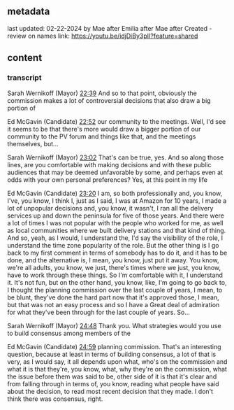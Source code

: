 ## metadata
last updated: 02-22-2024 by Mae after Emilia after Mae after Created - review on names
link: https://youtu.be/idjDiBy3pII?feature=shared

## content

### transcript

Sarah Wernikoff (Mayor) [22:39](https://youtu.be/idjDiBy3pII?feature=shared&t=1359)
And so to that point, obviously the commission makes a lot of controversial decisions that also draw a big portion of

Ed McGavin (Candidate) [22:52](https://youtu.be/idjDiBy3pII?feature=shared&t=1372)
our community to the meetings. Well, I'd see it seems to be that there's more would draw a bigger portion of our community to the PV forum and things like that, and the meetings themselves, but...

Sarah Wernikoff (Mayor) [23:02](https://youtu.be/idjDiBy3pII?feature=shared&t=1382)
That's can be true, yes. And so along those lines, are you comfortable with making decisions and with these public audiences that may be deemed unfavorable by some, and perhaps even at odds with your own personal preferences? Yes, at this point in my life

Ed McGavin (Candidate)  [23:20](https://youtu.be/idjDiBy3pII?feature=shared&t=1400)
I am, so both professionally and, you know, I've, you know, I think I, just as I said, I was at Amazon for 10 years, I made a lot of unpopular decisions and, you know, it wasn't, I ran all the delivery services up and down the peninsula for five of those years. And there were a lot of times I was not popular with the people who worked for me, as well as local communities where we built delivery stations and that kind of thing. And so, yeah, as I would, I understand the, I'd say the visibility of the role, I understand the time zone popularity of the role. But the other thing is I go back to my first comment in terms of somebody has to do it, and it has to be done, and the alternative is, I mean, you know, just put it away. You know, we're all adults, you know, we just, there's times where we just, you know, have to work through these things. So I'm comfortable with it, I understand it. It's not fun, but on the other hand, you know, like, I'm going to go back to, I thought the planning commission over the last couple of years, I mean, to be blunt, they've done the hard part now that it's approved those, I mean, but that was not an easy process and so I have a Great deal of admiration for what they've been through for the last couple of years. So... 

Sarah Wernikoff (Mayor) [24:48](https://youtu.be/idjDiBy3pII?feature=shared&t=1488)
Thank you. What strategies would you use to build consensus among members of the

Ed McGavin (Candidate)  [24:59](https://youtu.be/idjDiBy3pII?feature=shared&t=1499)
planning commission. That's an interesting question, because at least in terms of building consensus, a lot of that is very, as I would say, it all depends upon what, who's on the commission and what it is that they're, you know, what, why they're on the commission, what the issue before them was said to be, other side of it is that it's clear and from falling through in terms of, you know, reading what people have said about the decision, to read most recent decision that they made. I don't think there was consensus, right.